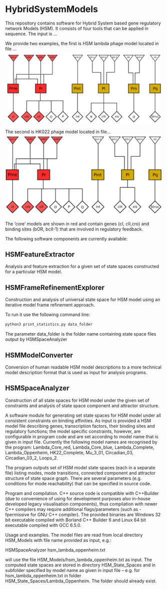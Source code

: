 # HybridSystemModels
This repository contains software for Hybrid System based gene regulatory network Models (HSM). 
It consists of four tools that can be applied in sequence. The input is ... 

We provide two examples, the first is HSM lambda phage model located in file ...
![](./assets/LPH2.png)

The second is HK022 phage model located in file...
![](./assets/HK022.png)

The ’core’ models are shown in red and contain genes (cI, cII,cro) and binding sites (bOR, bcII-1) that are involved in regulatory feedback.

The following software components are currently available:
## HSMFeatureExtractor 
Analysis and feature extraction for a given set of state spaces constructed for a particular HSM model.

## HSMFrameRefinementExplorer
Construction and analysis of universal state space for HSM model using an iterative model frame refinement approach.

To run it use the following command line: 
```sh
python3 print_statistics.py data_folder
```
The parameter data_folder is the folder name containing state space files output by HSMSpaceAnalyzer
 
## HSMModelConverter
Conversion of human readable HSM model descriptions to a more technical model description format that is used as input for analysis programs.

## HSMSpaceAnalyzer
Construction of all state spaces for HSM model under the given set of constraints and analysis of state space component and attractor structure.

A software module for generating set state spaces for HSM model under all consistent constraints on binding affinities. As input is provided a HSM model file describing genes, transcription factors, their binding sites and regulatory functions; the model specific constraints, however, are configurable in program code and are set according to model name that is given in input file. Currently the following model names are recognised by the program: Lambda_Core_red, Lambda_Core_blue, Lambda_Complete, Lambda_Oppenheim, HK22_Complete, Mu_3_01, Circadian_03, Circadian_03_2, Loops_2.

The program outputs set of HSM model state spaces (each in a separate file) listing modes, mode transitions, connected component and attractor structure of state space graph. There are several parameters (e.g. conditions for mode reachability) that can be specified in source code.

Program and compilation. C++ source code is compatible with C++Builder (due to convenience of using for development purposes also in-house developed legacy visualisation components), thus compilation with newer C++ compilers may require additional flags/parameters (such as -fpermissive for GNU C++ compiler). The provided binaries are Windows 32 bit executable compiled with Borland C++ Builder 6 and Linux 64 bit executable compiled with GCC 6.5.0.

Usage and examples. The model files are read from local directory HSM_Models with file name provided as input, e.g.:

HSMSpaceAnalyzer hsm_lambda_oppenheim.txt

will use the file HSM_Models/hsm_lambda_oppenheim.txt as input. The computed state spaces are stored in directory HSM_State_Spaces and in subfolder specified by model name as given in input file – e.g. for hsm_lambda_oppenheim.txt in folder HSM_State_Spaces/Lambda_Oppenheim. The folder should already exist.
